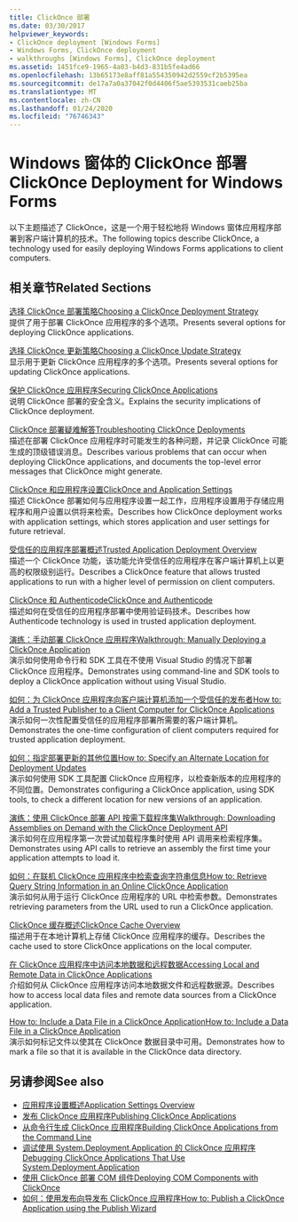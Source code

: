 ```yaml
---
title: ClickOnce 部署
ms.date: 03/30/2017
helpviewer_keywords:
- ClickOnce deployment [Windows Forms]
- Windows Forms, ClickOnce deployment
- walkthroughs [Windows Forms], ClickOnce deployment
ms.assetid: 1451fce9-1965-4a03-b4d3-831b5fe4ad66
ms.openlocfilehash: 13b65173e8aff81a554350942d2559cf2b5395ea
ms.sourcegitcommit: de17a7a0a37042f0d4406f5ae5393531caeb25ba
ms.translationtype: MT
ms.contentlocale: zh-CN
ms.lasthandoff: 01/24/2020
ms.locfileid: "76746343"
---
```

# <a name="clickonce-deployment-for-windows-forms"></a><span data-ttu-id="fb9fd-102">Windows 窗体的 ClickOnce 部署</span><span class="sxs-lookup"><span data-stu-id="fb9fd-102">ClickOnce Deployment for Windows Forms</span></span>
<span data-ttu-id="fb9fd-103">以下主题描述了 ClickOnce，这是一个用于轻松地将 Windows 窗体应用程序部署到客户端计算机的技术。</span><span class="sxs-lookup"><span data-stu-id="fb9fd-103">The following topics describe ClickOnce, a technology used for easily deploying Windows Forms applications to client computers.</span></span>  
  
## <a name="related-sections"></a><span data-ttu-id="fb9fd-104">相关章节</span><span class="sxs-lookup"><span data-stu-id="fb9fd-104">Related Sections</span></span>  
 [<span data-ttu-id="fb9fd-105">选择 ClickOnce 部署策略</span><span class="sxs-lookup"><span data-stu-id="fb9fd-105">Choosing a ClickOnce Deployment Strategy</span></span>](/visualstudio/deployment/choosing-a-clickonce-deployment-strategy)  
 <span data-ttu-id="fb9fd-106">提供了用于部署 ClickOnce 应用程序的多个选项。</span><span class="sxs-lookup"><span data-stu-id="fb9fd-106">Presents several options for deploying ClickOnce applications.</span></span>  
  
 [<span data-ttu-id="fb9fd-107">选择 ClickOnce 更新策略</span><span class="sxs-lookup"><span data-stu-id="fb9fd-107">Choosing a ClickOnce Update Strategy</span></span>](/visualstudio/deployment/choosing-a-clickonce-update-strategy)  
 <span data-ttu-id="fb9fd-108">显示用于更新 ClickOnce 应用程序的多个选项。</span><span class="sxs-lookup"><span data-stu-id="fb9fd-108">Presents several options for updating ClickOnce applications.</span></span>  
  
 [<span data-ttu-id="fb9fd-109">保护 ClickOnce 应用程序</span><span class="sxs-lookup"><span data-stu-id="fb9fd-109">Securing ClickOnce Applications</span></span>](/visualstudio/deployment/securing-clickonce-applications)  
 <span data-ttu-id="fb9fd-110">说明 ClickOnce 部署的安全含义。</span><span class="sxs-lookup"><span data-stu-id="fb9fd-110">Explains the security implications of ClickOnce deployment.</span></span>  
  
 [<span data-ttu-id="fb9fd-111">ClickOnce 部署疑难解答</span><span class="sxs-lookup"><span data-stu-id="fb9fd-111">Troubleshooting ClickOnce Deployments</span></span>](/visualstudio/deployment/troubleshooting-clickonce-deployments)  
 <span data-ttu-id="fb9fd-112">描述在部署 ClickOnce 应用程序时可能发生的各种问题，并记录 ClickOnce 可能生成的顶级错误消息。</span><span class="sxs-lookup"><span data-stu-id="fb9fd-112">Describes various problems that can occur when deploying ClickOnce applications, and documents the top-level error messages that ClickOnce might generate.</span></span>  
  
 [<span data-ttu-id="fb9fd-113">ClickOnce 和应用程序设置</span><span class="sxs-lookup"><span data-stu-id="fb9fd-113">ClickOnce and Application Settings</span></span>](/visualstudio/deployment/clickonce-and-application-settings)  
 <span data-ttu-id="fb9fd-114">描述 ClickOnce 部署如何与应用程序设置一起工作，应用程序设置用于存储应用程序和用户设置以供将来检索。</span><span class="sxs-lookup"><span data-stu-id="fb9fd-114">Describes how ClickOnce deployment works with application settings, which stores application and user settings for future retrieval.</span></span>  
  
 [<span data-ttu-id="fb9fd-115">受信任的应用程序部署概述</span><span class="sxs-lookup"><span data-stu-id="fb9fd-115">Trusted Application Deployment Overview</span></span>](/visualstudio/deployment/trusted-application-deployment-overview)  
 <span data-ttu-id="fb9fd-116">描述一个 ClickOnce 功能，该功能允许受信任的应用程序在客户端计算机上以更高的权限级别运行。</span><span class="sxs-lookup"><span data-stu-id="fb9fd-116">Describes a ClickOnce feature that allows trusted applications to run with a higher level of permission on client computers.</span></span>  
  
 [<span data-ttu-id="fb9fd-117">ClickOnce 和 Authenticode</span><span class="sxs-lookup"><span data-stu-id="fb9fd-117">ClickOnce and Authenticode</span></span>](/visualstudio/deployment/clickonce-and-authenticode)  
 <span data-ttu-id="fb9fd-118">描述如何在受信任的应用程序部署中使用验证码技术。</span><span class="sxs-lookup"><span data-stu-id="fb9fd-118">Describes how Authenticode technology is used in trusted application deployment.</span></span>  
  
 [<span data-ttu-id="fb9fd-119">演练：手动部署 ClickOnce 应用程序</span><span class="sxs-lookup"><span data-stu-id="fb9fd-119">Walkthrough: Manually Deploying a ClickOnce Application</span></span>](/visualstudio/deployment/walkthrough-manually-deploying-a-clickonce-application)  
 <span data-ttu-id="fb9fd-120">演示如何使用命令行和 SDK 工具在不使用 Visual Studio 的情况下部署 ClickOnce 应用程序。</span><span class="sxs-lookup"><span data-stu-id="fb9fd-120">Demonstrates using command-line and SDK tools to deploy a ClickOnce application without using Visual Studio.</span></span>  
  
 [<span data-ttu-id="fb9fd-121">如何：为 ClickOnce 应用程序向客户端计算机添加一个受信任的发布者</span><span class="sxs-lookup"><span data-stu-id="fb9fd-121">How to: Add a Trusted Publisher to a Client Computer for ClickOnce Applications</span></span>](/visualstudio/deployment/how-to-add-a-trusted-publisher-to-a-client-computer-for-clickonce-applications)  
 <span data-ttu-id="fb9fd-122">演示如何一次性配置受信任的应用程序部署所需要的客户端计算机。</span><span class="sxs-lookup"><span data-stu-id="fb9fd-122">Demonstrates the one-time configuration of client computers required for trusted application deployment.</span></span>  
  
 [<span data-ttu-id="fb9fd-123">如何：指定部署更新的其他位置</span><span class="sxs-lookup"><span data-stu-id="fb9fd-123">How to: Specify an Alternate Location for Deployment Updates</span></span>](/visualstudio/deployment/how-to-specify-an-alternate-location-for-deployment-updates)  
 <span data-ttu-id="fb9fd-124">演示如何使用 SDK 工具配置 ClickOnce 应用程序，以检查新版本的应用程序的不同位置。</span><span class="sxs-lookup"><span data-stu-id="fb9fd-124">Demonstrates configuring a ClickOnce application, using SDK tools, to check a different location for new versions of an application.</span></span>  
  
 [<span data-ttu-id="fb9fd-125">演练：使用 ClickOnce 部署 API 按需下载程序集</span><span class="sxs-lookup"><span data-stu-id="fb9fd-125">Walkthrough: Downloading Assemblies on Demand with the ClickOnce Deployment API</span></span>](/visualstudio/deployment/walkthrough-downloading-assemblies-on-demand-with-the-clickonce-deployment-api)  
 <span data-ttu-id="fb9fd-126">演示如何在应用程序第一次尝试加载程序集时使用 API 调用来检索程序集。</span><span class="sxs-lookup"><span data-stu-id="fb9fd-126">Demonstrates using API calls to retrieve an assembly the first time your application attempts to load it.</span></span>  
  
 [<span data-ttu-id="fb9fd-127">如何：在联机 ClickOnce 应用程序中检索查询字符串信息</span><span class="sxs-lookup"><span data-stu-id="fb9fd-127">How to: Retrieve Query String Information in an Online ClickOnce Application</span></span>](/visualstudio/deployment/how-to-retrieve-query-string-information-in-an-online-clickonce-application)  
 <span data-ttu-id="fb9fd-128">演示如何从用于运行 ClickOnce 应用程序的 URL 中检索参数。</span><span class="sxs-lookup"><span data-stu-id="fb9fd-128">Demonstrates retrieving parameters from the URL used to run a ClickOnce application.</span></span>  
  
 [<span data-ttu-id="fb9fd-129">ClickOnce 缓存概述</span><span class="sxs-lookup"><span data-stu-id="fb9fd-129">ClickOnce Cache Overview</span></span>](/visualstudio/deployment/clickonce-cache-overview)  
 <span data-ttu-id="fb9fd-130">描述用于在本地计算机上存储 ClickOnce 应用程序的缓存。</span><span class="sxs-lookup"><span data-stu-id="fb9fd-130">Describes the cache used to store ClickOnce applications on the local computer.</span></span>  
  
 [<span data-ttu-id="fb9fd-131">在 ClickOnce 应用程序中访问本地数据和远程数据</span><span class="sxs-lookup"><span data-stu-id="fb9fd-131">Accessing Local and Remote Data in ClickOnce Applications</span></span>](/visualstudio/deployment/accessing-local-and-remote-data-in-clickonce-applications)  
 <span data-ttu-id="fb9fd-132">介绍如何从 ClickOnce 应用程序访问本地数据文件和远程数据源。</span><span class="sxs-lookup"><span data-stu-id="fb9fd-132">Describes how to access local data files and remote data sources from a ClickOnce application.</span></span>  
  
 [<span data-ttu-id="fb9fd-133">How to: Include a Data File in a ClickOnce Application</span><span class="sxs-lookup"><span data-stu-id="fb9fd-133">How to: Include a Data File in a ClickOnce Application</span></span>](/visualstudio/deployment/how-to-include-a-data-file-in-a-clickonce-application)  
 <span data-ttu-id="fb9fd-134">演示如何标记文件以使其在 ClickOnce 数据目录中可用。</span><span class="sxs-lookup"><span data-stu-id="fb9fd-134">Demonstrates how to mark a file so that it is available in the ClickOnce data directory.</span></span>  
  
## <a name="see-also"></a><span data-ttu-id="fb9fd-135">另请参阅</span><span class="sxs-lookup"><span data-stu-id="fb9fd-135">See also</span></span>

- [<span data-ttu-id="fb9fd-136">应用程序设置概述</span><span class="sxs-lookup"><span data-stu-id="fb9fd-136">Application Settings Overview</span></span>](./advanced/application-settings-overview.md)
- [<span data-ttu-id="fb9fd-137">发布 ClickOnce 应用程序</span><span class="sxs-lookup"><span data-stu-id="fb9fd-137">Publishing ClickOnce Applications</span></span>](/visualstudio/deployment/publishing-clickonce-applications)
- [<span data-ttu-id="fb9fd-138">从命令行生成 ClickOnce 应用程序</span><span class="sxs-lookup"><span data-stu-id="fb9fd-138">Building ClickOnce Applications from the Command Line</span></span>](/visualstudio/deployment/building-clickonce-applications-from-the-command-line)
- [<span data-ttu-id="fb9fd-139">调试使用 System.Deployment.Application 的 ClickOnce 应用程序</span><span class="sxs-lookup"><span data-stu-id="fb9fd-139">Debugging ClickOnce Applications That Use System.Deployment.Application</span></span>](/visualstudio/deployment/debugging-clickonce-applications-that-use-system-deployment-application)
- [<span data-ttu-id="fb9fd-140">使用 ClickOnce 部署 COM 组件</span><span class="sxs-lookup"><span data-stu-id="fb9fd-140">Deploying COM Components with ClickOnce</span></span>](/visualstudio/deployment/deploying-com-components-with-clickonce)
- [<span data-ttu-id="fb9fd-141">如何：使用发布向导发布 ClickOnce 应用程序</span><span class="sxs-lookup"><span data-stu-id="fb9fd-141">How to: Publish a ClickOnce Application using the Publish Wizard</span></span>](/visualstudio/deployment/how-to-publish-a-clickonce-application-using-the-publish-wizard)
